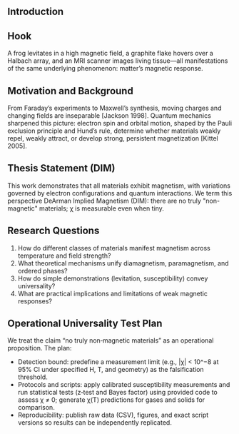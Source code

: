 Introduction
------------

Hook
----
A frog levitates in a high magnetic field, a graphite flake hovers over a Halbach array, and an MRI scanner images living tissue—all manifestations of the same underlying phenomenon: matter’s magnetic response.

Motivation and Background
-------------------------
From Faraday’s experiments to Maxwell’s synthesis, moving charges and changing fields are inseparable [Jackson 1998]. Quantum mechanics sharpened this picture: electron spin and orbital motion, shaped by the Pauli exclusion principle and Hund’s rule, determine whether materials weakly repel, weakly attract, or develop strong, persistent magnetization [Kittel 2005].

Thesis Statement (DIM)
----------------
This work demonstrates that all materials exhibit magnetism, with variations governed by electron configurations and quantum interactions. We term this perspective DeArman Implied Magnetism (DIM): there are no truly "non-magnetic" materials; χ is measurable even when tiny.

Research Questions
------------------
1. How do different classes of materials manifest magnetism across temperature and field strength?
2. What theoretical mechanisms unify diamagnetism, paramagnetism, and ordered phases?
3. How do simple demonstrations (levitation, susceptibility) convey universality?
4. What are practical implications and limitations of weak magnetic responses?

Operational Universality Test Plan
----------------------------------
We treat the claim “no truly non‑magnetic materials” as an operational proposition. The plan:
- Detection bound: predefine a measurement limit (e.g., |χ| < 10^−8 at 95% CI under specified H, T, and geometry) as the falsification threshold.
- Protocols and scripts: apply calibrated susceptibility measurements and run statistical tests (z‑test and Bayes factor) using provided code to assess χ ≠ 0; generate χ(T) predictions for gases and solids for comparison.
- Reproducibility: publish raw data (CSV), figures, and exact script versions so results can be independently replicated.
